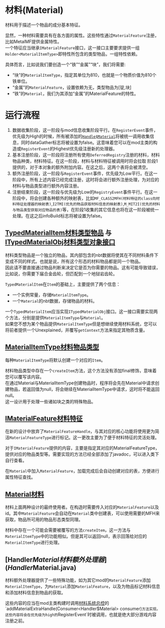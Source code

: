 # 材料(Material)

材料用于描述一个物品的成分基本特征。

显然，一种材料需要具有在各方面的属性。这些特性通过`MaterialFeature`注册，比如MetalMF提供金属特性。  
一个特征应当继承`IMaterialFeature`接口，这一接口主要要求提供一组`Holder<MaterialItemType>`即特性所包含的类型物品，一组特性依赖。  

具体而言，比如说我们要创造一个“铁”“金属”“块”，我们将需要:
* “块”的`MaterialItemType`，指定其单位为810，也就是一个物质价值为810个铁单位。
* “金属”的`MaterialFeature`，设置依赖为无，类型物品为\[锭,块\]
* “铁”的`Material`，我们为其添加“金属”的MaterialFeature的特性。

# 运行流程
1. 数据收集阶段，这一阶段与mod信息收集阶段平行。在`RegisterEvent`事件，优先级为High的时候，所有被添加的[`Handle$Material`](Handler$Material.java)将被统一调用收集信息，同时dataGather标志将被设置为false。这意味着您可以在mod主类的构造或`RegisterEvent`的Highest优先级注册新的处理器。
2. 基本注册阶段，这一阶段将注册所有使用`DeferredRegistry`注册的材料，材料物品种类，材料特征。在这一阶段，材料与材料特征被调用时将会拉取 阶段1 提供的，对于本对象的额外附加内容。在这之后，这两个表将会被清空。
3. 额外注册阶段，这一阶段与`RegisterEvent`事件，优先级为Low平行。在这一阶段中，所有上述内容已经完成注册，这时将会进行额外注册处理，为对应的材料与物品类型进行额外内容注册。
4. 注册结束阶段，这一阶段与优先级为Low的`RegistryEvent`事件平行。在这一阶段中，将会创建各种额外的映射表，比如`MF_CLASS2MFH(材料特征的class向材料特征处理器的映射表)`,`I2TMI(优先的物品获取材料信息的映射表)`,`M_MIT2I(优先的材料与物品类型获取对应物品的表)`等，在阶段1收集的其它信息也将在这一阶段被统一处理。在这之后infoBuild标志将被设置为false。

## [TypedMaterialItem材料类型物品](TypedMaterialItem.java) 与 [ITypedMaterialObj材料类型对象接口](ITypedMaterialObj.java)

材料类型物品是一个独立的物品，其内部包含的nbt数据将使其在不同材料条件下变成不同的样式。也就是说，所有这个形态的材料物品都是同一个物品。   
因此请不要直接通过物品判断来决定它是否为你需要的物品。这有可能导致错误，比如说，你需要下届合金齿轮，但匹配到一个地狱岩齿轮。

`TypedMaterialItem`在`Item`的基础上，主要提供了两个信息：
* 一个实例常量，存储`MaterialItemType`。
* 一个`Material`的nbt数据，存储物品的材料。

一个`TypedMaterialItem`应当实现`ITypedMaterialObj`接口。这一接口需要实现两个方法，分别是提供`MaterialItemType`与`Material`。  
如果您不想为某个物品提供`MaterialItemType`但是想继续使用材料系统，您可以将前者提供一个Unexplained，并覆写`getContext`方法来指定其物质含量。

## [MaterialItemType材料物品类型](MaterialItemType.java)

每种`MaterialItemType`将默认创建一个对应的`Item`。

材料物品类型中存在一个`createItem`方法，这个方法没有添加final修饰，意味着您可以覆写该内容。  
在通过Material与MaterialItemType创建物品时，程序将会先在Material中请求创建物品，若返回值为null，将会继续在MaterialItemType中请求，这时将不能返回null。  
这一设计用于处理一些诸如块之类的特殊物品。

## [IMaterialFeature材料特征](IMaterialFeature.java)

在新的设计中放弃了`MaterialFeatureHandle`，与其对应的核心功能将使用更为简洁`MaterialFeatureType`进行标记。这一更改主要为了便于材料特征的灵活处理。

对于`IMaterialFeature`提供的内容，主要是指定其对应的MaterialFeatureType，提供对应的物品类型等。需要实现的方法已经全部添加了javadoc，可以进入类下自行查看。

在`Material`中加入`MaterialFeature`，加载完成后会自动创建对应的表，方便进行属性特征查找。

## [Material材料](Material.java)

材料上面两种设计的最终使用者。在构造时需要传入对应的`MaterialFeature`以及id。其中`MaterialFeature`会自动在`Material`类中创建表，可以使用需要的MFH来获取，物品所可用的物品形态类型同理。

材料中存在一个可能会需要被覆写的方法`createItem`，这一方法与`MaterialItemType`中的功能相似。但是其可以返回null，表示回落给对应的`MaterialItemType`进行处理。

## [Handler$Material材料额外处理器](Handler$Material.java)

材料额外处理器提供了一些特殊功能，如为其它mod的`MaterialFeature`添加`MaterialItemType`，为`Material`添加`MaterialFeature`，以及为物品标记材料信息和添加材料信息到物品的获取。

这些内容的应当在mod主类构建时调用[材料系统总控](System$Material.java)的`addMaterialExtraHandle(Consumer<Handler$Material> consumer)`方法实现。这些内容将会在优先级为high的`RegisterEvent`时被调用，也就是绝大部分游戏内容注册之前。
